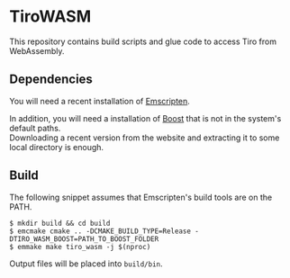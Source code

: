 # TiroWASM

This repository contains build scripts and glue code to access Tiro from WebAssembly.

## Dependencies

You will need a recent installation of [Emscripten](https://emscripten.org/).

In addition, you will need a installation of [Boost](https://boost.org) that is not in the system's
default paths.  
Downloading a recent version from the website and extracting it to some local directory is enough.

## Build

The following snippet assumes that Emscripten's build tools are on the PATH.

    $ mkdir build && cd build
    $ emcmake cmake .. -DCMAKE_BUILD_TYPE=Release -DTIRO_WASM_BOOST=PATH_TO_BOOST_FOLDER
    $ emmake make tiro_wasm -j $(nproc)

Output files will be placed into `build/bin`.
